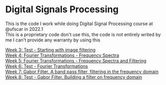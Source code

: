 # Digital Signals Processing

This is the code I work while doing Digital Signal Processing course at @ufscar in 2022.1 \
This is a proprietary code don't use this, the code is not entirely writed by me I can't provide any warranty by using this

[Week 3: Test - Starting with image filtering](https://github.com/arthunix/DigitalSignalProcessing/blob/main/week3/week3.ipynb) \
[Week 4: Fourier Transformations - Frequency Spectra](https://github.com/arthunix/DigitalSignalProcessing/blob/main/week4/week4.ipynb) \
[Week 5: Fourier Transformations - Frequency Spectra and Filtering](https://github.com/arthunix/DigitalSignalProcessing/blob/main/week5/week5.ipynb) \
[Week 6: Test - Fourier Transformations](https://github.com/arthunix/DigitalSignalProcessing/blob/main/week6/week6.ipynb) \
[Week 7: Gabor Filter. A band pass filter, filtering in the frequency domain](https://github.com/arthunix/DigitalSignalProcessing/blob/main/week7/week7.ipynb) \
[Week 8: Test - Gabor Filter. Building a filter on frequency domain](https://github.com/arthunix/DigitalSignalProcessing/blob/main/week8/week8.ipynb)
